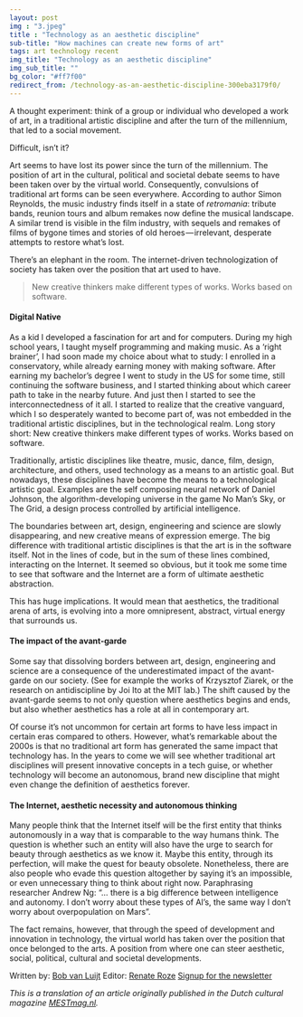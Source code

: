 ```yaml
---
layout: post
img : "3.jpeg"
title : "Technology as an aesthetic discipline"
sub-title: "How machines can create new forms of art"
tags: art technology recent
img_title: "Technology as an aesthetic discipline"
img_sub_title: ""
bg_color: "#ff7f00"
redirect_from: /technology-as-an-aesthetic-discipline-300eba3179f0/
---
```

A thought experiment: think of a group or individual who developed a work of art, in a traditional artistic discipline and after the turn of the millennium, that led to a social movement.

Difficult, isn’t it?

Art seems to have lost its power since the turn of the millennium. The position of art in the cultural, political and societal debate seems to have been taken over by the virtual world. Consequently, convulsions of traditional art forms can be seen everywhere. According to author Simon Reynolds, the music industry finds itself in a state of _retromania_: tribute bands, reunion tours and album remakes now define the musical landscape. A similar trend is visible in the film industry, with sequels and remakes of films of bygone times and stories of old heroes — irrelevant, desperate attempts to restore what’s lost.

There’s an elephant in the room. The internet-driven technologization of society has taken over the position that art used to have.

> New creative thinkers make different types of works. Works based on software.

#### Digital Native

As a kid I developed a fascination for art and for computers. During my high school years, I taught myself programming and making music. As a ‘right brainer’, I had soon made my choice about what to study: I enrolled in a conservatory, while already earning money with making software. After earning my bachelor’s degree I went to study in the US for some time, still continuing the software business, and I started thinking about which career path to take in the nearby future. And just then I started to see the interconnectedness of it all. I started to realize that the creative vanguard, which I so desperately wanted to become part of, was not embedded in the traditional artistic disciplines, but in the technological realm. Long story short: New creative thinkers make different types of works. Works based on software.

Traditionally, artistic disciplines like theatre, music, dance, film, design, architecture, and others, used technology as a means to an artistic goal. But nowadays, these disciplines have become the means to a technological artistic goal. Examples are the self composing neural network of Daniel Johnson, the algorithm-developing universe in the game No Man’s Sky, or The Grid, a design process controlled by artificial intelligence.

The boundaries between art, design, engineering and science are slowly disappearing, and new creative means of expression emerge. The big difference with traditional artistic disciplines is that the art is in the software itself. Not in the lines of code, but in the sum of these lines combined, interacting on the Internet. It seemed so obvious, but it took me some time to see that software and the Internet are a form of ultimate aesthetic abstraction.

This has huge implications. It would mean that aesthetics, the traditional arena of arts, is evolving into a more omnipresent, abstract, virtual energy that surrounds us.

#### The impact of the avant-garde

Some say that dissolving borders between art, design, engineering and science are a consequence of the underestimated impact of the avant-garde on our society. (See for example the works of Krzysztof Ziarek, or the research on antidiscipline by Joi Ito at the MIT lab.) The shift caused by the avant-garde seems to not only question where aesthetics begins and ends, but also whether aesthetics has a role at all in contemporary art.

Of course it’s not uncommon for certain art forms to have less impact in certain eras compared to others. However, what’s remarkable about the 2000s is that no traditional art form has generated the same impact that technology has. In the years to come we will see whether traditional art disciplines will present innovative concepts in a tech guise, or whether technology will become an autonomous, brand new discipline that might even change the definition of aesthetics forever.

#### The Internet, aesthetic necessity and autonomous thinking

Many people think that the Internet itself will be the first entity that thinks autonomously in a way that is comparable to the way humans think. The question is whether such an entity will also have the urge to search for beauty through aesthetics as we know it. Maybe this entity, through its perfection, will make the quest for beauty obsolete. Nonetheless, there are also people who evade this question altogether by saying it’s an impossible, or even unnecessary thing to think about right now. Paraphrasing researcher Andrew Ng: “… there is a big difference between intelligence and autonomy. I don’t worry about these types of AI’s, the same way I don’t worry about overpopulation on Mars”.

The fact remains, however, that through the speed of development and innovation in technology, the virtual world has taken over the position that once belonged to the arts. A position from where one can steer aesthetic, social, political, cultural and societal developments.

Written by: [Bob van Luijt](https://medium.com/u/84d6487232c8)
Editor: [Renate Roze](https://medium.com/u/6e8e046beffb)
[Signup for the newsletter](http://eepurl.com/bS52SL)

_This is a translation of an article originally published in the Dutch cultural magazine_ [_MESTmag.nl_](http://mestmag.nl/)_._
